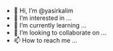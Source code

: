 - 👋 Hi, I’m @yasirkalim
- 👀 I’m interested in ...
- 🌱 I’m currently learning ...
- 💞️ I’m looking to collaborate on ...
- 📫 How to reach me ...

<!---
yasirkalim/yasirkalim is a ✨ special ✨ repository because its `README.md` (this file) appears on your GitHub profile.
You can click the Preview link to take a look at your changes.
--->
